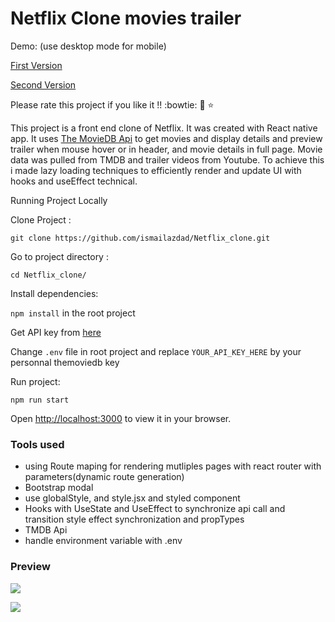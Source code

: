 # Netflix Clone movies trailer 
Demo: (use desktop mode for mobile)

 [First Version](https://moviestrailer.surge.sh/)

 [Second Version](https://moviestrailer2.surge.sh/)

Please rate this project if you like it !!  :bowtie: :pleading_face: :star:

This project is a front end clone of Netflix. 
It was created with React native app.
It uses [The MovieDB Api](https://www.themoviedb.org/documentation/api) 
to get  movies and display details and preview trailer when mouse hover or in header, and movie details in full page.
Movie data was pulled from TMDB and trailer videos from Youtube. To achieve this i made lazy loading techniques to efficiently render and update UI
with hooks and useEffect technical.

Running Project Locally

Clone Project : 

```git clone https://github.com/ismailazdad/Netflix_clone.git```

Go to project directory :

```cd Netflix_clone/```

Install dependencies:  

```npm install``` in the root project

Get API key from [here](https://www.themoviedb.org/signup)

Change ```.env``` file in root project and replace  ```YOUR_API_KEY_HERE``` by your personnal themoviedb key

Run project: 

```npm run start```

Open [http://localhost:3000](http://localhost:3000) to view it in your browser.

### Tools used
 - using Route maping for rendering mutliples pages with react router  with parameters(dynamic route generation)
 - Bootstrap modal
 - use globalStyle, and style.jsx and styled component
 - Hooks with UseState and UseEffect to synchronize api call and transition style effect synchronization and propTypes
 - TMDB Api 
 - handle environment variable with .env
 
### Preview

  
![](./src/assets/demo.gif?raw=true)

![](./src/assets/demo2.gif?raw=true)
